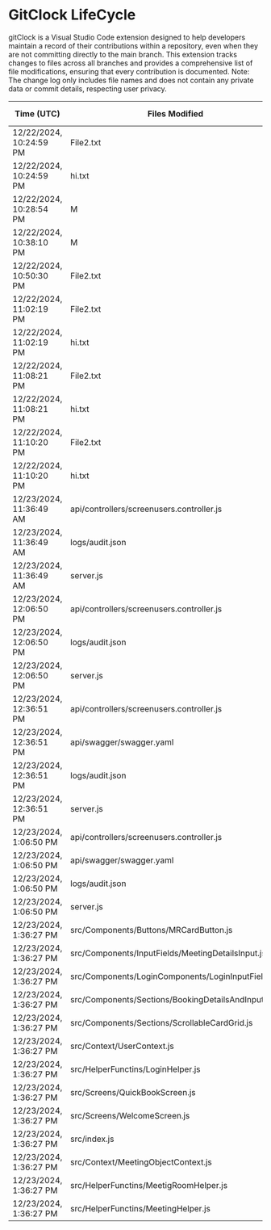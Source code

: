 # GitClock LifeCycle

gitClock is a Visual Studio Code extension designed to help developers maintain a record of their contributions within a repository, even when they are not committing directly to the main branch. This extension tracks changes to files across all branches and provides a comprehensive list of file modifications, ensuring that every contribution is documented. Note: The change log only includes file names and does not contain any private data or commit details, respecting user privacy.

| Time (UTC)             | Files Modified                    | Changes (Addition/Deletion) |
|------------------------|-----------------------------------|-----------------------------|
| 12/22/2024, 10:24:59 PM | File2.txt | undefined/undefined |
| 12/22/2024, 10:24:59 PM | hi.txt | undefined/undefined |
| 12/22/2024, 10:28:54 PM | M | undefined/undefined |
| 12/22/2024, 10:38:10 PM | M | 0/0 |
| 12/22/2024, 10:50:30 PM | File2.txt | 7/2 |
| 12/22/2024, 11:02:19 PM | File2.txt | 10 Additions & 2 Deletions|
| 12/22/2024, 11:02:19 PM | hi.txt | 2 Additions & 0 Deletions|
| 12/22/2024, 11:08:21 PM | File2.txt | 10 Additions & 2 Deletions|
| 12/22/2024, 11:08:21 PM | hi.txt | 6 Additions & 0 Deletions|
| 12/22/2024, 11:10:20 PM | File2.txt | 10 Additions & 2 Deletions|
| 12/22/2024, 11:10:20 PM | hi.txt | 6 Additions & 0 Deletions|
| 12/23/2024, 11:36:49 AM | api/controllers/screenusers.controller.js | 5 Additions & 5 Deletions|
| 12/23/2024, 11:36:49 AM | logs/audit.json | 5 Additions & 5 Deletions|
| 12/23/2024, 11:36:49 AM | server.js | 4 Additions & 4 Deletions|
| 12/23/2024, 12:06:50 PM | api/controllers/screenusers.controller.js | 5 Additions & 5 Deletions|
| 12/23/2024, 12:06:50 PM | logs/audit.json | 5 Additions & 5 Deletions|
| 12/23/2024, 12:06:50 PM | server.js | 4 Additions & 4 Deletions|
| 12/23/2024, 12:36:51 PM | api/controllers/screenusers.controller.js | 6 Additions & 6 Deletions|
| 12/23/2024, 12:36:51 PM | api/swagger/swagger.yaml | 12 Additions & 12 Deletions|
| 12/23/2024, 12:36:51 PM | logs/audit.json | 5 Additions & 5 Deletions|
| 12/23/2024, 12:36:51 PM | server.js | 4 Additions & 4 Deletions|
| 12/23/2024, 1:06:50 PM | api/controllers/screenusers.controller.js | 6 Additions & 6 Deletions|
| 12/23/2024, 1:06:50 PM | api/swagger/swagger.yaml | 12 Additions & 12 Deletions|
| 12/23/2024, 1:06:50 PM | logs/audit.json | 5 Additions & 5 Deletions|
| 12/23/2024, 1:06:50 PM | server.js | 4 Additions & 4 Deletions|
| 12/23/2024, 1:36:27 PM | src/Components/Buttons/MRCardButton.js | 23 Additions & 19 Deletions|
| 12/23/2024, 1:36:27 PM | src/Components/InputFields/MeetingDetailsInput.js | 27 Additions & 2 Deletions|
| 12/23/2024, 1:36:27 PM | src/Components/LoginComponents/LoginInputFields.js | 18 Additions & 10 Deletions|
| 12/23/2024, 1:36:27 PM | src/Components/Sections/BookingDetailsAndInput.js | 4 Additions & 4 Deletions|
| 12/23/2024, 1:36:27 PM | src/Components/Sections/ScrollableCardGrid.js | 12 Additions & 6 Deletions|
| 12/23/2024, 1:36:27 PM | src/Context/UserContext.js | 7 Additions & 4 Deletions|
| 12/23/2024, 1:36:27 PM | src/HelperFunctins/LoginHelper.js | 4 Additions & 0 Deletions|
| 12/23/2024, 1:36:27 PM | src/Screens/QuickBookScreen.js | 47 Additions & 31 Deletions|
| 12/23/2024, 1:36:27 PM | src/Screens/WelcomeScreen.js | 20 Additions & 1 Deletions|
| 12/23/2024, 1:36:27 PM | src/index.js | 4 Additions & 1 Deletions|
| 12/23/2024, 1:36:27 PM | src/Context/MeetingObjectContext.js | 0 Additions & 0 Deletions|
| 12/23/2024, 1:36:27 PM | src/HelperFunctins/MeetigRoomHelper.js | 0 Additions & 0 Deletions|
| 12/23/2024, 1:36:27 PM | src/HelperFunctins/MeetingHelper.js | 0 Additions & 0 Deletions|
